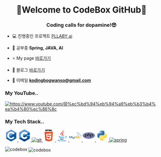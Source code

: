 <h1 align="center">👋Welcome to CodeBox GitHub👋</h1>
<h3 align="center">Coding calls for dopamine!😎</h3>

- 💻 진행중인 프로젝트 [PLLABY ai](https://github.com/hongjunpyo123/lab-ai-web-chatbot)

- 📖 공부중 **Spring, JAVA, AI**

- ⭐️ My page [바로가기](https://codebox123.i234.me)

- 📝 블로그 [바로가기](https://codebox123.tistory.com)

- 📨 이메일 **kodingbogwanso@gmail.com**

<h3 align="left">My YouTube..</h3>
<p align="left">
<a href="https://www.youtube.com/@%ec%bd%94%eb%94%a9%eb%b3%b4%ea%b4%80%ec%86%8c" target="blank"><img align="center" src="https://raw.githubusercontent.com/rahuldkjain/github-profile-readme-generator/master/src/images/icons/Social/youtube.svg" alt="https://www.youtube.com/@%ec%bd%94%eb%94%a9%eb%b3%b4%ea%b4%80%ec%86%8c" height="30" width="40" /></a>
</p>

<h3 align="left">My Tech Stack..</h3>
<p align="left"> <a href="https://www.cprogramming.com/" target="_blank" rel="noreferrer"> <img src="https://raw.githubusercontent.com/devicons/devicon/master/icons/c/c-original.svg" alt="c" width="40" height="40"/> </a> <a href="https://www.w3schools.com/cpp/" target="_blank" rel="noreferrer"> <img src="https://raw.githubusercontent.com/devicons/devicon/master/icons/cplusplus/cplusplus-original.svg" alt="cplusplus" width="40" height="40"/> </a> <a href="https://git-scm.com/" target="_blank" rel="noreferrer"> <img src="https://www.vectorlogo.zone/logos/git-scm/git-scm-icon.svg" alt="git" width="40" height="40"/> </a> <a href="https://www.w3.org/html/" target="_blank" rel="noreferrer"> <img src="https://raw.githubusercontent.com/devicons/devicon/master/icons/html5/html5-original-wordmark.svg" alt="html5" width="40" height="40"/> </a> <a href="https://www.java.com" target="_blank" rel="noreferrer"> <img src="https://raw.githubusercontent.com/devicons/devicon/master/icons/java/java-original.svg" alt="java" width="40" height="40"/> </a> <a href="https://www.mysql.com/" target="_blank" rel="noreferrer"> <img src="https://raw.githubusercontent.com/devicons/devicon/master/icons/mysql/mysql-original-wordmark.svg" alt="mysql" width="40" height="40"/> </a> <a href="https://www.php.net" target="_blank" rel="noreferrer"> <img src="https://raw.githubusercontent.com/devicons/devicon/master/icons/php/php-original.svg" alt="php" width="40" height="40"/> </a> <a href="https://www.python.org" target="_blank" rel="noreferrer"> <img src="https://raw.githubusercontent.com/devicons/devicon/master/icons/python/python-original.svg" alt="python" width="40" height="40"/> </a> <a href="https://spring.io/" target="_blank" rel="noreferrer"> <img src="https://www.vectorlogo.zone/logos/springio/springio-icon.svg" alt="spring" width="40" height="40"/> </a> </p>

<p><img align="left" src="https://github-readme-stats.vercel.app/api/top-langs?username=codebox&show_icons=true&locale=en&layout=compact" alt="codebox" /></p>

<p>&nbsp;<img align="center" src="https://github-readme-stats.vercel.app/api?username=codebox&show_icons=true&locale=en" alt="codebox" /></p>
